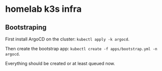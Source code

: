 # homelab k3s infra

## Bootstraping

First install ArgoCD on the cluster: `kubectl apply -k argocd`.

Then create the bootstrap app: `kubectl create -f apps/bootstrap.yml -n argocd`.

Everything should be created or at least queued now.
